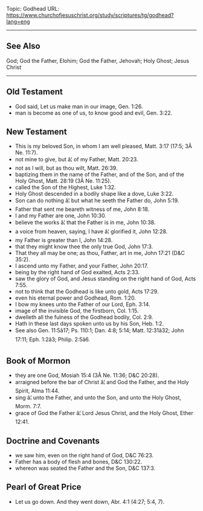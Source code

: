 Topic: Godhead
URL: https://www.churchofjesuschrist.org/study/scriptures/tg/godhead?lang=eng

---

## See Also

God; God the Father, Elohim; God the Father, Jehovah; Holy Ghost; Jesus Christ

---

## Old Testament

- God said, Let us make man in our image, Gen. 1:26.
- man is become as one of us, to know good and evil, Gen. 3:22.

## New Testament

- This is my beloved Son, in whom I am well pleased, Matt. 3:17 (17:5; 3Â Ne. 11:7).
- not mine to give, but â¦ of my Father, Matt. 20:23.
- not as I will, but as thou wilt, Matt. 26:39.
- baptizing them in the name of the Father, and of the Son, and of the Holy Ghost, Matt. 28:19 (3Â Ne. 11:25).
- called the Son of the Highest, Luke 1:32.
- Holy Ghost descended in a bodily shape like a dove, Luke 3:22.
- Son can do nothing â¦ but what he seeth the Father do, John 5:19.
- Father that sent me beareth witness of me, John 8:18.
- I and my Father are one, John 10:30.
- believe the works â¦ that the Father is in me, John 10:38.
- a voice from heaven, saying, I have â¦ glorified it, John 12:28.
- my Father is greater than I, John 14:28.
- that they might know thee the only true God, John 17:3.
- That they all may be one; as thou, Father, art in me, John 17:21 (D&C 35:2).
- I ascend unto my Father, and your Father, John 20:17.
- being by the right hand of God exalted, Acts 2:33.
- saw the glory of God, and Jesus standing on the right hand of God, Acts 7:55.
- not to think that the Godhead is like unto gold, Acts 17:29.
- even his eternal power and Godhead, Rom. 1:20.
- I bow my knees unto the Father of our Lord, Eph. 3:14.
- image of the invisible God, the firstborn, Col. 1:15.
- dwelleth all the fulness of the Godhead bodily, Col. 2:9.
- Hath in these last days spoken unto us by his Son, Heb. 1:2.
- See also Gen. 11:5â17; Ps. 110:1; Dan. 4:8; 5:14; Matt. 12:31â32; John 17:11; Eph. 1:2â3; Philip. 2:5â6.

## Book of Mormon

- they are one God, Mosiah 15:4 (3Â Ne. 11:36; D&C 20:28).
- arraigned before the bar of Christ â¦ and God the Father, and the Holy Spirit, Alma 11:44.
- sing â¦ unto the Father, and unto the Son, and unto the Holy Ghost, Morm. 7:7.
- grace of God the Father â¦ Lord Jesus Christ, and the Holy Ghost, Ether 12:41.

## Doctrine and Covenants

- we saw him, even on the right hand of God, D&C 76:23.
- Father has a body of flesh and bones, D&C 130:22.
- whereon was seated the Father and the Son, D&C 137:3.

## Pearl of Great Price

- Let us go down. And they went down, Abr. 4:1 (4:27; 5:4, 7).

